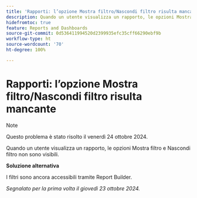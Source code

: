 ```yaml
---
title: 'Rapporti: l’opzione Mostra filtro/Nascondi filtro risulta mancante'
description: Quando un utente visualizza un rapporto, le opzioni Mostra filtro e Nascondi filtro non sono visibili.
hidefromtoc: true
feature: Reports and Dashboards
source-git-commit: 0d536411994520d2399935efc35cff66290ebf9b
workflow-type: ht
source-wordcount: '70'
ht-degree: 100%

---
```



# Rapporti: l’opzione Mostra filtro/Nascondi filtro risulta mancante

>[!NOTE]
>
>Questo problema è stato risolto il venerdì 24 ottobre 2024.

Quando un utente visualizza un rapporto, le opzioni Mostra filtro e Nascondi filtro non sono visibili.

**Soluzione alternativa**

I filtri sono ancora accessibili tramite Report Builder.

_Segnalato per la prima volta il giovedì 23 ottobre 2024._
